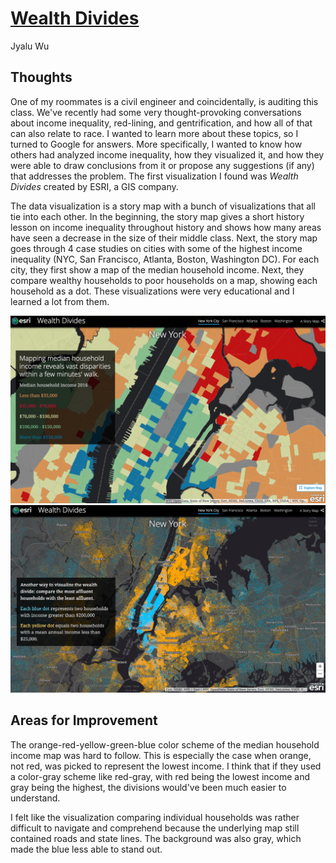 [Wealth Divides](http://storymaps.esri.com/stories/2016/wealth-divides/index.html)
===
Jyalu Wu

Thoughts
---
One of my roommates is a civil engineer and coincidentally, is auditing this class. We've recently had some very thought-provoking conversations about income inequality, red-lining, and gentrification, and how all of that can also relate to race. I wanted to learn more about these topics, so I turned to Google for answers. More specifically, I wanted to know how others had analyzed income inequality, how they visualized it, and how they were able to draw conclusions from it or propose any suggestions (if any) that addresses the problem. The first visualization I found was *Wealth Divides* created by ESRI, a GIS company.

The data visualization is a story map with a bunch of visualizations that all tie into each other. In the beginning, the story map gives a short history lesson on income inequality throughout history and shows how many areas have seen a decrease in the size of their middle class. Next, the story map goes through 4 case studies on cities with some of the highest income inequality (NYC, San Francisco, Atlanta, Boston, Washington DC). For each city, they first show a map of the median household income. Next, they compare wealthy households to poor households on a map, showing each household as a dot. These visualizations were very educational and I learned a lot from them.

![Median Household Income](Screenshots/median-household-income.png)
![Household Comparisons](Screenshots/household-comparison.png)


Areas for Improvement
---
The orange-red-yellow-green-blue color scheme of the median household income map was hard to follow. This is especially the case when orange, not red, was picked to represent the lowest income. I think that if they used a color-gray scheme like red-gray, with red being the lowest income and gray being the highest, the divisions would've been much easier to understand.

I felt like the visualization comparing individual households was rather difficult to navigate and comprehend because the underlying map still contained roads and state lines. The background was also gray, which made the blue less able to stand out.
